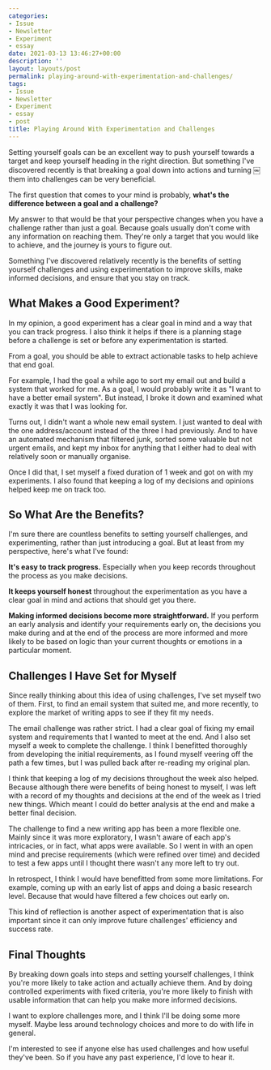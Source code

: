 ```yaml
---
categories:
- Issue
- Newsletter
- Experiment
- essay
date: 2021-03-13 13:46:27+00:00
description: ''
layout: layouts/post
permalink: playing-around-with-experimentation-and-challenges/
tags:
- Issue
- Newsletter
- Experiment
- essay
- post
title: Playing Around With Experimentation and Challenges
---
```


Setting yourself goals can be an excellent way to push yourself towards a target and keep yourself heading in the right direction. But something I've discovered recently is that breaking a goal down into actions and turning ￼them into challenges can be very beneficial.

The first question that comes to your mind is probably, **what's the difference between a goal and a challenge?**

My answer to that would be that your perspective changes when you have a challenge rather than just a goal. Because goals usually don't come with any information on reaching them. They're only a target that you would like to achieve, and the journey is yours to figure out.

Something I've discovered relatively recently is the benefits of setting yourself challenges and using experimentation to improve skills, make informed decisions, and ensure that you stay on track.

## What Makes a Good Experiment?

In my opinion, a good experiment has a clear goal in mind and a way that you can track progress. I also think it helps if there is a planning stage before a challenge is set or before any experimentation is started.

From a goal, you should be able to extract actionable tasks to help achieve that end goal.

For example, I had the goal a while ago to sort my email out and build a system that worked for me. As a goal, I would probably write it as "I want to have a better email system". But instead, I broke it down and examined what exactly it was that I was looking for.

Turns out, I didn't want a whole new email system. I just wanted to deal with the one address/account instead of the three I had previously. And to have an automated mechanism that filtered junk, sorted some valuable but not urgent emails, and kept my inbox for anything that I either had to deal with relatively soon or manually organise.

Once I did that, I set myself a fixed duration of 1 week and got on with my experiments. I also found that keeping a log of my decisions and opinions helped keep me on track too.

## So What Are the Benefits?

I'm sure there are countless benefits to setting yourself challenges, and experimenting, rather than just introducing a goal. But at least from my perspective, here's what I've found:

**It's easy to track progress.** Especially when you keep records throughout the process as you make decisions.

**It keeps yourself honest** throughout the experimentation as you have a clear goal in mind and actions that should get you there.

**Making informed decisions become more straightforward.** If you perform an early analysis and identify your requirements early on, the decisions you make during and at the end of the process are more informed and more likely to be based on logic than your current thoughts or emotions in a particular moment.

## Challenges I Have Set for Myself

Since really thinking about this idea of using challenges, I've set myself two of them. First, to find an email system that suited me, and more recently, to explore the market of writing apps to see if they fit my needs.

The email challenge was rather strict. I had a clear goal of fixing my email system and requirements that I wanted to meet at the end. And I also set myself a week to complete the challenge. I think I benefitted thoroughly from developing the initial requirements, as I found myself veering off the path a few times, but I was pulled back after re-reading my original plan.

I think that keeping a log of my decisions throughout the week also helped. Because although there were benefits of being honest to myself, I was left with a record of my thoughts and decisions at the end of the week as I tried new things. Which meant I could do better analysis at the end and make a better final decision.

The challenge to find a new writing app has been a more flexible one. Mainly since it was more exploratory, I wasn't aware of each app's intricacies, or in fact, what apps were available. So I went in with an open mind and precise requirements (which were refined over time) and decided to test a few apps until I thought there wasn't any more left to try out.

In retrospect, I think I would have benefitted from some more limitations. For example, coming up with an early list of apps and doing a basic research level. Because that would have filtered a few choices out early on.

This kind of reflection is another aspect of experimentation that is also important since it can only improve future challenges' efficiency and success rate.

## Final Thoughts

By breaking down goals into steps and setting yourself challenges, I think you're more likely to take action and actually achieve them. And by doing controlled experiments with fixed criteria, you're more likely to finish with usable information that can help you make more informed decisions.

I want to explore challenges more, and I think I'll be doing some more myself. Maybe less around technology choices and more to do with life in general.

I'm interested to see if anyone else has used challenges and how useful they've been. So if you have any past experience, I'd love to hear it.